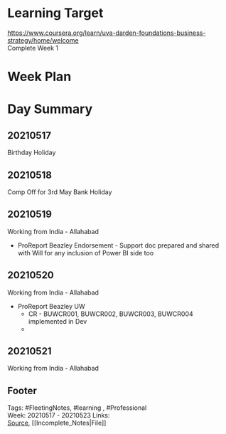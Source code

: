 # Learning Target  

https://www.coursera.org/learn/uva-darden-foundations-business-strategy/home/welcome  
Complete Week 1   
    

# Week Plan  

  

# Day Summary  

## 20210517
Birthday Holiday

## 20210518
Comp Off for 3rd May Bank Holiday

## 20210519
Working from India - Allahabad
- ProReport Beazley Endorsement - Support doc prepared and shared with Will for any inclusion of Power BI side too

## 20210520
Working from India - Allahabad
- ProReport Beazley UW
	- CR - BUWCR001, BUWCR002, BUWCR003, BUWCR004 implemented in Dev
	- 

## 20210521
Working from India - Allahabad


## Footer  
  

Tags: #FleetingNotes, #learning , #Professional  
Week: 20210517 - 20210523
Links:   
[Source](template.md), [[Incomplete_Notes|File]]  
  

<!--  
Comment -     
-->  
<!--stackedit_data:
eyJoaXN0b3J5IjpbLTQ3MjU0NjgxMiw1NTc0Mjg1ODQsODM3Mz
AwMjM0XX0=
-->